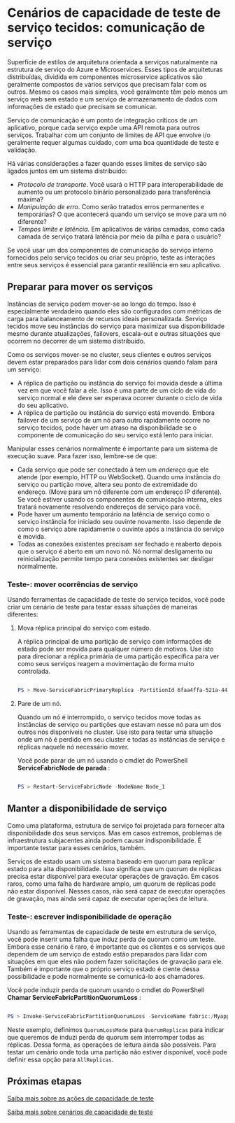 <properties
   pageTitle="Capacidade de teste: Comunicação de serviço | Microsoft Azure"
   description="Serviço de comunicação é um ponto de integração críticos de um aplicativo de serviço tecidos. Este artigo descreve as considerações de design e técnicas de teste."
   services="service-fabric"
   documentationCenter=".net"
   authors="vturecek"
   manager="timlt"
   editor=""/>

<tags
   ms.service="service-fabric"
   ms.devlang="dotnet"
   ms.topic="article"
   ms.tgt_pltfrm="NA"
   ms.workload="NA"
   ms.date="07/06/2016"
   ms.author="vturecek"/>

# <a name="service-fabric-testability-scenarios-service-communication"></a>Cenários de capacidade de teste de serviço tecidos: comunicação de serviço

Superfície de estilos de arquitetura orientada a serviços naturalmente na estrutura de serviço do Azure e Microservices. Esses tipos de arquiteturas distribuídas, dividida em componentes microservice aplicativos são geralmente compostos de vários serviços que precisam falar com os outros. Mesmo os casos mais simples, você geralmente têm pelo menos um serviço web sem estado e um serviço de armazenamento de dados com informações de estado que precisam se comunicar.

Serviço de comunicação é um ponto de integração críticos de um aplicativo, porque cada serviço expõe uma API remota para outros serviços. Trabalhar com um conjunto de limites de API que envolve i/o geralmente requer algumas cuidado, com uma boa quantidade de teste e validação.

Há várias considerações a fazer quando esses limites de serviço são ligados juntos em um sistema distribuído:

 - *Protocolo de transporte*. Você usará o HTTP para interoperabilidade de aumento ou um protocolo binário personalizado para transferência máxima?
 - *Manipulação de erro*. Como serão tratados erros permanentes e temporárias? O que acontecerá quando um serviço se move para um nó diferente?
 - *Tempos limite e latência*. Em aplicativos de várias camadas, como cada camada de serviço tratará latência por meio da pilha e para o usuário?

Se você usar um dos componentes de comunicação do serviço interno fornecidos pelo serviço tecidos ou criar seu próprio, teste as interações entre seus serviços é essencial para garantir resiliência em seu aplicativo.

## <a name="prepare-for-services-to-move"></a>Preparar para mover os serviços

Instâncias de serviço podem mover-se ao longo do tempo. Isso é especialmente verdadeiro quando eles são configurados com métricas de carga para balanceamento de recursos ideais personalizada. Serviço tecidos move seu instâncias do serviço para maximizar sua disponibilidade mesmo durante atualizações, failovers, escala-out e outras situações que ocorrem no decorrer de um sistema distribuído.

Como os serviços mover-se no cluster, seus clientes e outros serviços devem estar preparados para lidar com dois cenários quando falam para um serviço:

- A réplica de partição ou instância do serviço foi movida desde a última vez em que você falar a ele. Isso é uma parte de um ciclo de vida do serviço normal e ele deve ser esperava ocorrer durante o ciclo de vida do seu aplicativo.
- A réplica de partição ou instância do serviço está movendo. Embora failover de um serviço de um nó para outro rapidamente ocorre no serviço tecidos, pode haver um atraso na disponibilidade se o componente de comunicação do seu serviço está lento para iniciar.

Manipular esses cenários normalmente é importante para um sistema de execução suave. Para fazer isso, lembre-se de que:

- Cada serviço que pode ser conectado à tem um *endereço* que ele atende (por exemplo, HTTP ou WebSocket). Quando uma instância do serviço ou partição move, altera seu ponto de extremidade do endereço. (Move para um nó diferente com um endereço IP diferente). Se você estiver usando os componentes de comunicação interna, eles tratará novamente resolvendo endereços de serviço para você.
- Pode haver um aumento temporário na latência de serviço como o serviço instância for iniciado seu ouvinte novamente. Isso depende de como o serviço abre rapidamente o ouvinte após a instância do serviço é movida.
- Todas as conexões existentes precisam ser fechado e reaberto depois que o serviço é aberto em um novo nó. Nó normal desligamento ou reinicialização permite tempo para conexões existentes ser desligar normalmente.

### <a name="test-it-move-service-instances"></a>Teste-: mover ocorrências de serviço

Usando ferramentas de capacidade de teste do serviço tecidos, você pode criar um cenário de teste para testar essas situações de maneiras diferentes:

1. Mova réplica principal do serviço com estado.

    A réplica principal de uma partição de serviço com informações de estado pode ser movida para qualquer número de motivos. Use isto para direcionar a réplica primária de uma partição específica para ver como seus serviços reagem a movimentação de forma muito controlada.

    ```powershell

    PS > Move-ServiceFabricPrimaryReplica -PartitionId 6faa4ffa-521a-44e9-8351-dfca0f7e0466 -ServiceName fabric:/MyApplication/MyService

    ```

2. Pare de um nó.

    Quando um nó é interrompido, o serviço tecidos move todas as instâncias de serviço ou partições que estavam nesse nó para um dos outros nós disponíveis no cluster. Use isto para testar uma situação onde um nó é perdido em seu cluster e todas as instâncias de serviço e réplicas naquele nó necessário mover.

    Você pode parar de um nó usando o cmdlet do PowerShell **ServiceFabricNode de parada** :

    ```powershell

    PS > Restart-ServiceFabricNode -NodeName Node_1

    ```

## <a name="maintain-service-availability"></a>Manter a disponibilidade de serviço

Como uma plataforma, estrutura de serviço foi projetada para fornecer alta disponibilidade dos seus serviços. Mas em casos extremos, problemas de infraestrutura subjacentes ainda podem causar indisponibilidade. É importante testar para esses cenários, também.

Serviços de estado usam um sistema baseado em quorum para replicar estado para alta disponibilidade. Isso significa que um quorum de réplicas precisa estar disponível para executar operações de gravação. Em casos raros, como uma falha de hardware amplo, um quorum de réplicas pode não estar disponível. Nesses casos, não será capaz de executar operações de gravação, mas ainda será capaz de executar operações de leitura.

### <a name="test-it-write-operation-unavailability"></a>Teste-: escrever indisponibilidade de operação

Usando as ferramentas de capacidade de teste em estrutura de serviço, você pode inserir uma falha que induz perda de quorum como um teste. Embora esse cenário é raro, é importante que os clientes e os serviços que dependem de um serviço de estado estão preparados para lidar com situações em que eles não podem fazer solicitações de gravação para ele. Também é importante que o próprio serviço estado é ciente dessa possibilidade e pode normalmente se comunicá-lo aos chamadores.

Você pode induzir perda de quorum usando o cmdlet do PowerShell **Chamar ServiceFabricPartitionQuorumLoss** :

```powershell

PS > Invoke-ServiceFabricPartitionQuorumLoss -ServiceName fabric:/Myapplication/MyService -QuorumLossMode QuorumReplicas -QuorumLossDurationInSeconds 20

```

Neste exemplo, definimos `QuorumLossMode` para `QuorumReplicas` para indicar que queremos de induzi perda de quorum sem interromper todas as réplicas. Dessa forma, as operações de leitura ainda são possíveis. Para testar um cenário onde toda uma partição não estiver disponível, você pode definir essa opção para `AllReplicas`.

## <a name="next-steps"></a>Próximas etapas

[Saiba mais sobre as ações de capacidade de teste](service-fabric-testability-actions.md)

[Saiba mais sobre cenários de capacidade de teste](service-fabric-testability-scenarios.md)
